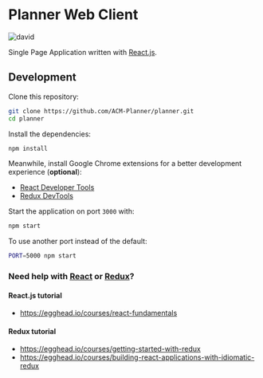 # Planner Web Client

![david](https://david-dm.org/ACM-Planner/planner.svg)

Single Page Application written with [React.js](https://facebook.github.io/react/).

## Development

Clone this repository:

```sh
git clone https://github.com/ACM-Planner/planner.git
cd planner
```

Install the dependencies:

```sh
npm install
```

Meanwhile, install Google Chrome extensions for a better development experience (**optional**):

* [React Developer Tools](https://chrome.google.com/webstore/detail/react-developer-tools/fmkadmapgofadopljbjfkapdkoienihi)
* [Redux DevTools](https://chrome.google.com/webstore/detail/redux-devtools/lmhkpmbekcpmknklioeibfkpmmfibljd)

Start the application on port `3000` with:

```sh
npm start
```

To use another port instead of the default:

```sh
PORT=5000 npm start
```

### Need help with [React](https://facebook.github.io/react/) or [Redux](http://redux.js.org/index.html)?

#### React.js tutorial

* https://egghead.io/courses/react-fundamentals

#### Redux tutorial

* https://egghead.io/courses/getting-started-with-redux
* https://egghead.io/courses/building-react-applications-with-idiomatic-redux
